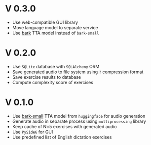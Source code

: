 # V 0.3.0
- Use web-compatible GUI library
- Move language model to separate service
- Use [bark](https://huggingface.co/suno/bark) TTA model instead of `bark-small`

# V 0.2.0
- Use `SQLite` database with `SQLAlchemy` ORM
- Save generated audio to file system using `?` compression format
- Save exercise results to database
- Compute complexity score of exercises

# V 0.1.0
- Use [bark-small](https://huggingface.co/suno/bark-small) TTA model from `huggingface` for audio generation
- Generate audio in separate process using `multiprocessing` library
- Keep cache of N=5 exercises with generated audio
- Use `PySide6` for GUI
- Use predefined list of English dictation exercises

